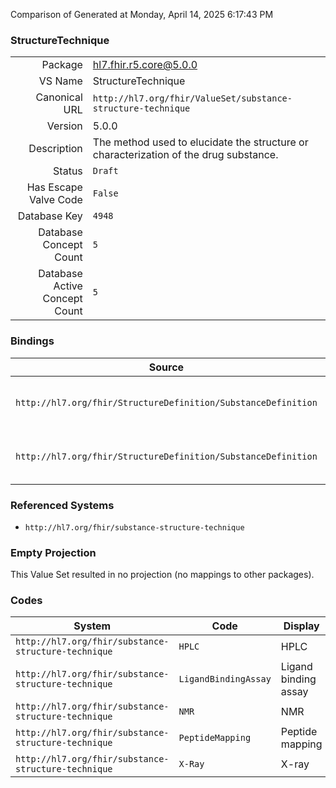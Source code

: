 Comparison of 
Generated at Monday, April 14, 2025 6:17:43 PM

### StructureTechnique

|      |     |
| ---: | --- |
| Package | hl7.fhir.r5.core@5.0.0 |
| VS Name | StructureTechnique |
| Canonical URL | `http://hl7.org/fhir/ValueSet/substance-structure-technique` |
| Version | 5.0.0 |
| Description | The method used to elucidate the structure or characterization of the drug substance. |
| Status | `Draft` |
| Has Escape Valve Code | `False` |
| Database Key | `4948` |
| Database Concept Count | `5` |
| Database Active Concept Count | `5` |
### Bindings

| Source | Element | Binding | Strength | Element Short |
| ------ | ------- | ------- | -------- | ------------- |
| `http://hl7.org/fhir/StructureDefinition/SubstanceDefinition` | `SubstanceDefinition.characterization.technique` | `http://hl7.org/fhir/ValueSet/substance-structure-technique` | `Example` | The method used to find the characterization e.g. HPLC |
| `http://hl7.org/fhir/StructureDefinition/SubstanceDefinition` | `SubstanceDefinition.structure.technique` | `http://hl7.org/fhir/ValueSet/substance-structure-technique` | `Example` | The method used to find the structure e.g. X-ray, NMR |

### Referenced Systems

* `http://hl7.org/fhir/substance-structure-technique`
### Empty Projection

This Value Set resulted in no projection (no mappings to other packages).

### Codes

| System | Code | Display |
| ------ | ---- | ------- |
| `http://hl7.org/fhir/substance-structure-technique` | `HPLC` | HPLC |
| `http://hl7.org/fhir/substance-structure-technique` | `LigandBindingAssay` | Ligand binding assay |
| `http://hl7.org/fhir/substance-structure-technique` | `NMR` | NMR |
| `http://hl7.org/fhir/substance-structure-technique` | `PeptideMapping` | Peptide mapping |
| `http://hl7.org/fhir/substance-structure-technique` | `X-Ray` | X-ray |
